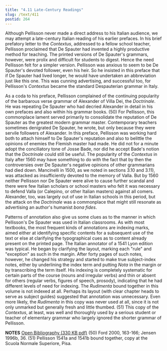 ```yaml
---
title: "4.11 Late-Century Readings"
slug: /text/411
postid: 264
---
```

Although Pellisson never made a direct address to his Italian audience, we may attempt a late-century Italian reading of his earlier prefaces. In his brief prefatory letter to the <em>Contextus</em>, addressed to a fellow school teacher, Pellisson proclaimed that De Spauter had invented a highly productive method for teaching. The printed versions of De Spauter's grammars, however, were prolix and difficult for students to digest. Hence the need Pellisson felt for a simpler version. Pellisson was anxious to seem to be De Spauter's devoted follower, even his heir. So he insisted in this preface that if De Spauter had lived longer, he would have undertaken an abbreviation just like this one. This was cunning advertising, and successful too, for Pellisson's <em>Contextus</em> became the standard Despauterian grammar in Italy.

As a coda to his preface, Pellisson complained of the continuing popularity of the barbarous verse grammar of Alexander of Villa Dei, the <em>Doctrinale</em>. He was repeating De Spauter who had decried Alexander in detail in his own prefaces and also within his grammar books. (50) For Pellisson, this commonplace lament served primarily to consolidate the reputation of De Spauter as the greatest modern grammar master. Contemporary teachers sometimes denigrated De Spauter, he wrote, but only because they were servile followers of Alexander. In this preface, Pellisson was working hard both to attach himself to De Spauter's reputation and also to belittle the opinions of enemies the Flemish master had made. He did not for a minute adopt the conciliatory tone of Josse Bade, nor did he accept Bade's notion that the <em>Doctrinale</em> could still be useful. The popularity of the <em>Contextus</em> in Italy after 1560 may have something to do with the fact that by then the controversies over De Spauter's negative opinions of other grammarians had died down. Mancinelli in 1500, as we noted in sections 3.10 and 3.11), was attacked as insufficiently devoted to the memory of Valla. But by 1560 neither Pellisson nor De Spauter were alive to cause further scandal and there were few Italian scholars or school masters who felt it was necessary to defend Valla (or Calepino, or other Italian masters) against all comers. Alexander, too, was largely out of use in Italian schools in this period, but the attack on the <em>Doctrinale</em> was a commonplace that might still resonate as advertising an author's humanist <em>bona fides</em>.

Patterns of annotation also give us some clues as to the manner in which Pellisson's De Spauter was used in Italian classrooms. As with most textbooks, the most frequent kinds of annotations are indexing marks, aimed either at identifying specific contents for a subsequent use of the text or else at clarifying the typographical cues as to content already present on the printed page. The Italian annotator of a 1541 Lyon edition was typical. He began by clarifying the layout, marking each "rule" and "exception" as such in the margin. After forty pages of such notes, however, he changed his strategy and started to make true subject-index notes, either by underlining the index term and putting <em>Nota</em> in the margin or by transcribing the term itself. His indexing is completely systematic for certain parts of the course (nouns and irregular verbs) and thin or absent for others (regular verbs, figures of speech, prosody), indicating that he had different levels of need for indexing. The <em>Rudimenta</em> bound together in this volume is not indexed at all. Perhaps its layout (with clear chapter heads to serve as subject guides) suggested that annotation was unnecessary. Even more likely, the <em>Rudimenta</em> in this copy was never used at all, since it is not only unmarked but generally fresh and little thumbed. (51) This copy of the <em>Contextus</em>, at least, was well and thoroughly used by a serious student or teacher of elementary grammar who largely ignored the shorter grammar of Pellisson.

<strong>NOTES</strong>
<a href="http://www.humanismforsale.org/bibliography.pdf" target="new">Open Bibliography (330 KB pdf)</a>
(50) Ford 2000, 163-166; Jensen 1996b, 36.
(51) Pellisson 1541a and 1541b bound together, copy at the Scuola Normale Superiore, Pisa.
